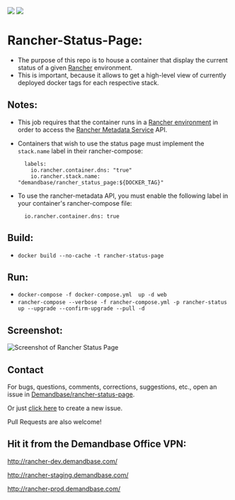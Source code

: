 [![](https://images.microbadger.com/badges/image/demandbase/rancher_status_page.svg)](http://microbadger.com/images/demandbase/rancher_status_page "Get your own image badge on microbadger.com")
[![](https://images.microbadger.com/badges/version/demandbase/rancher_status_page.svg)](http://microbadger.com/images/demandbase/rancher_status_page "Get your own version badge on microbadger.com")

# Rancher-Status-Page:

* The purpose of this repo is to house a container that display the current status of a given [Rancher](https://rancher.com) environment.
* This is important, because it allows to get a high-level view of currently deployed docker tags for each respective stack.

## Notes:
  * This job requires that the container runs in a [Rancher environment](http://docs.rancher.com/rancher/latest/en/environments/) in order to access the [Rancher Metadata Service](http://docs.rancher.com/rancher/latest/en/rancher-services/metadata-service/) API.
  * Containers that wish to use the status page must implement the `stack.name` label in their rancher-compose:

    ```
      labels:
        io.rancher.container.dns: "true"
        io.rancher.stack.name: "demandbase/rancher_status_page:${DOCKER_TAG}"
    ```

  * To use the rancher-metadata API, you must enable the following label in your container's rancher-compose file:

    ```
      io.rancher.container.dns: true
    ```

## Build:
  * `docker build --no-cache -t rancher-status-page`

## Run:
  * `docker-compose -f docker-compose.yml  up -d web`
  * `rancher-compose --verbose -f rancher-compose.yml -p rancher-status up --upgrade --confirm-upgrade --pull -d`

## Screenshot:

![Screenshot of Rancher Status Page](https://raw.githubusercontent.com/Demandbase/rancher-status-page/master/images/rancher-status-page-screenshot.png)

## Contact

For bugs, questions, comments, corrections, suggestions, etc., open an issue in
[Demandbase/rancher-status-page](https://github.com/Demandbase/rancher-status-page/issues).

Or just [click here](https://github.com/Demandbase/rancher-status-page/issues/new) to create a new issue.

Pull Requests are also welcome!

## Hit it from the Demandbase Office VPN:

http://rancher-dev.demandbase.com/

http://rancher-staging.demandbase.com/

http://rancher-prod.demandbase.com/

